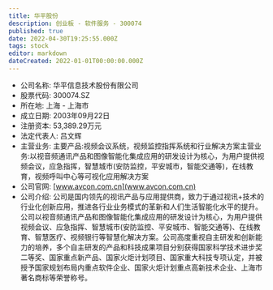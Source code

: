 ```yaml
---
title: 华平股份
description: 创业板 - 软件服务 - 300074
published: true
date: 2022-04-30T19:25:55.000Z
tags: stock
editor: markdown
dateCreated: 2022-01-01T00:00:00.000Z
---
```


- 公司名称: 华平信息技术股份有限公司
- 股票代码: 300074.SZ
- 所在地: 上海 - 上海市
- 成立日期: 2003年09月22日
- 注册资本: 53,389.29万元
- 法定代表人: 吕文辉
- 主营业务: 主要产品:视频会议系统，视频监控指挥系统和行业解决方案主营业务:以视音频通讯产品和图像智能化集成应用的研发设计为核心，为用户提供视频会议，应急指挥，智慧城市(安防监控，平安城市，智能交通等)，在线教育，视频呼叫中心等可视化应用解决方案
- 公司官网: [www.avcon.com.cn](www.avcon.com.cn)
- 公司介绍: 公司是国内领先的视讯产品与应用提供商，致力于通过视讯+技术的行业化创新应用，推进各行业业务模式的革新和人们生活智能化水平的提升。公司以视音频通讯产品和图像智能化集成应用的研发设计为核心，为用户提供视频会议、应急指挥、智慧城市(安防监控、平安城市、智能交通等)、在线教育、智慧医疗、视频银行等智慧化解决方案。公司高度重视自主研发和创新能力的培养，多个自主研发的产品和科技成果项目分别获得国家科学技术进步奖二等奖、国家重点新产品、国家火炬计划项目、国家重大科技专项认定，并被授予国家规划布局内重点软件企业、国家火炬计划重点高新技术企业、上海市著名商标等荣誉称号。


